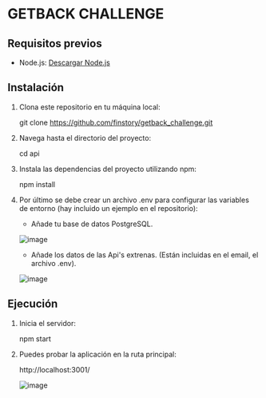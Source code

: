 # GETBACK CHALLENGE

## Requisitos previos

- Node.js: [Descargar Node.js](https://nodejs.org)

## Instalación

1. Clona este repositorio en tu máquina local:

    git clone https://github.com/finstory/getback_challenge.git

2. Navega hasta el directorio del proyecto:

    cd api

3. Instala las dependencias del proyecto utilizando npm:

    npm install

4. Por último se debe crear un archivo .env para configurar las variables de entorno (hay incluido un ejemplo en el repositorio):

    - Añade tu base de datos PostgreSQL.
      
    ![image](https://github.com/finstory/getback_challenge/assets/95634052/f97d04c8-1aac-4b24-9f1f-8ba23eff5a6e)
    - Añade los datos de las Api's extrenas. (Están incluidas en el email, el archivo .env).
      
    ![image](https://github.com/finstory/getback_challenge/assets/95634052/52a3c3b9-09f1-4c14-93ae-a07b16f09519)


## Ejecución

1. Inicia el servidor:

    npm start

2. Puedes probar la aplicación en la ruta principal:

    http://localhost:3001/
   
    ![image](https://github.com/finstory/getback_challenge/assets/95634052/1e1fdce8-95a2-437d-a364-93fcd62c8aa9)

